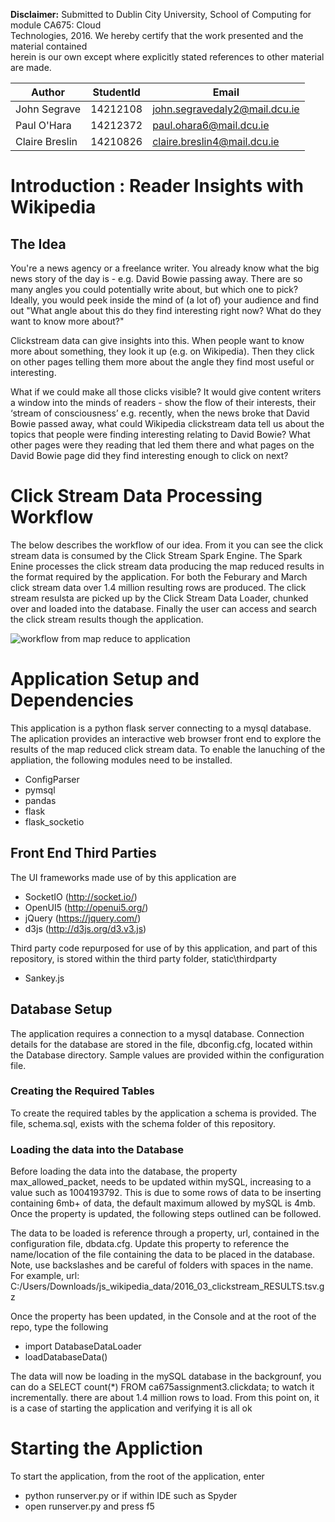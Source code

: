 
   **Disclaimer:** Submitted to Dublin City University, School of Computing for module CA675: Cloud      
   Technologies, 2016. We hereby certify that the work presented and the material contained          
   herein is our own except where explicitly stated references to other material are made.           

   Author | StudentId | Email
   ---|---|---
   John Segrave | 14212108 | john.segravedaly2@mail.dcu.ie 
   Paul O'Hara | 14212372 | paul.ohara6@mail.dcu.ie 
   Claire Breslin | 14210826 | claire.breslin4@mail.dcu.ie

# Introduction : Reader Insights with Wikipedia
## The Idea
You're a news agency or a freelance writer. You already know what the big news story of the day is - e.g. David Bowie passing away. There are so many angles you could potentially write about, but which one to pick? Ideally, you would peek inside the mind of (a lot of) your audience and find out "What angle about this do they find interesting right now? What do they want to know more about?"

Clickstream data can give insights into this. When people want to know more about something, they look it up (e.g. on Wikipedia). Then they click on other pages telling them more about the angle they find most useful or interesting.

What if we could make all those clicks visible? It would give content writers a window into the minds of readers - show the flow of their interests, their ‘stream of consciousness’ e.g. recently, when the news broke that David Bowie passed away, what could Wikipedia clickstream data tell us about the topics that people were finding interesting relating to David Bowie? What other pages were they reading that led them there and what pages on the David Bowie page did they find interesting enough to click on next?

# Click Stream Data Processing Workflow
The below describes the workflow of our idea.  From it you can see the click stream data is consumed by the Click Stream Spark Engine.  The Spark Enine processes the click stream data producing the map reduced results in the format required by the application.  For both the Feburary and March click stream data over 1.4 million resulting rows are produced.  The click stream resulsta are picked up by the Click Stream Data Loader, chunked over and loaded into the database.  Finally the user can access and search the click stream results though the application.

![workflow from map reduce to application](https://cloud.githubusercontent.com/assets/6463140/14412634/aeecb910-ff5e-11e5-881a-1d52e8af3122.png)

# Application Setup and Dependencies
This application is a python flask server connecting to a mysql database.  The aplication provides an interactive web browser front end to explore the results of the map reduced click stream data.  To enable the lanuching of the appliation, the following modules need to be installed.
- ConfigParser
- pymsql
- pandas
- flask
- flask_socketio

## Front End Third Parties
The UI frameworks made use of by this application are
- SocketIO (http://socket.io/)
- OpenUI5 (http://openui5.org/)
- jQuery (https://jquery.com/)
- d3js (http://d3js.org/d3.v3.js)

Third party code repurposed for use of by this application, and part of this repository, is stored within the third party folder,
static\thirdparty
- Sankey.js

## Database Setup
The application requires a connection to a mysql database.  Connection details for the database are stored in the file, dbconfig.cfg, located within the Database directory.  Sample values are provided within the configuration file.   
### Creating the Required Tables
To create the required tables by the application a schema is provided. The file, schema.sql, exists with the schema folder of this repository.
### Loading the data into the Database 
Before loading the data into the database,  the property max_allowed_packet, needs to be updated within mySQL, increasing to a value such as 1004193792.  This is due to some rows of data to be inserting containing 6mb+ of data, the default maximum allowed by mySQL is 4mb.  Once the property is updated, the following steps outlined can be followed.

The data to be loaded is reference through a property, url, contained in the configuration file, dbdata.cfg. Update this property to reference the name/location of the file containing the data to be placed in the database.  Note, use backslashes and be careful of folders with spaces in the name.  For example, url: C:/Users/Downloads/js_wikipedia_data/2016_03_clickstream_RESULTS.tsv.gz

Once the property has been updated, in the Console and at the root of the repo, type the following
- import DatabaseDataLoader
- loadDatabaseData()

The data will now be loading in the mySQL database in the backgrounf, you can do a SELECT count(*) FROM ca675assignment3.clickdata; to watch it incrementally. there are about 1.4 million rows to load.  From this point on, it is a case of starting the application and verifying it is all ok

# Starting the Appliction
To start the application, from the root of the application, enter 
- python runserver.py
or if within IDE such as Spyder
- open runserver.py and press f5



